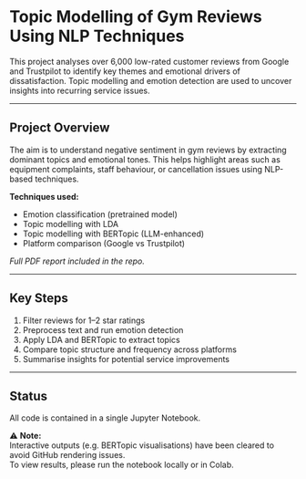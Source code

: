 # Topic Modelling of Gym Reviews Using NLP Techniques

This project analyses over 6,000 low-rated customer reviews from Google and Trustpilot to identify key themes and emotional drivers of dissatisfaction. Topic modelling and emotion detection are used to uncover insights into recurring service issues.

---

## Project Overview

The aim is to understand negative sentiment in gym reviews by extracting dominant topics and emotional tones. This helps highlight areas such as equipment complaints, staff behaviour, or cancellation issues using NLP-based techniques.

**Techniques used:**
- Emotion classification (pretrained model)
- Topic modelling with LDA
- Topic modelling with BERTopic (LLM-enhanced)
- Platform comparison (Google vs Trustpilot)

*Full PDF report included in the repo.*

---

## Key Steps

1. Filter reviews for 1–2 star ratings
2. Preprocess text and run emotion detection
3. Apply LDA and BERTopic to extract topics
4. Compare topic structure and frequency across platforms
5. Summarise insights for potential service improvements

---

## Status

All code is contained in a single Jupyter Notebook.

⚠️ **Note:**  
Interactive outputs (e.g. BERTopic visualisations) have been cleared to avoid GitHub rendering issues.  
To view results, please run the notebook locally or in Colab.
